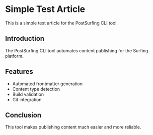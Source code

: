 # Simple Test Article

This is a simple test article for the PostSurfing CLI tool.

## Introduction

The PostSurfing CLI tool automates content publishing for the Surfing platform.

## Features

- Automated frontmatter generation
- Content type detection
- Build validation
- Git integration

## Conclusion

This tool makes publishing content much easier and more reliable.
